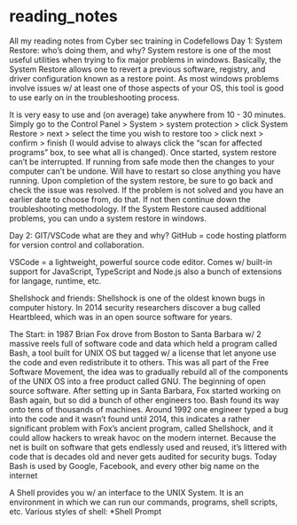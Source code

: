 # reading_notes
All my reading notes from Cyber sec training in Codefellows
Day 1: System Restore: who’s doing them, and why?
System restore is one of the most useful utilities when trying to fix major problems in windows. Basically, the System Restore allows one to revert a previous software, registry, and driver configuration known as a restore point. As most windows problems involve issues w/ at least one of those aspects of your OS, this tool is good to use early on in the troubleshooting process.

It is very easy to use and (on average) take anywhere from 10 - 30 minutes. Simply go to the Control Panel > System > system protection > click System Restore > next > select the time you wish to restore too > click next > confirm > finish (I would advise to always click the “scan for affected programs” box, to see what all is changed). Once started, system restore can’t be interrupted. If running from safe mode then the changes to your computer can’t be undone. Will have to restart so close anything you have running. Upon completion of the system restore, be sure to go back and check the issue was resolved. If the problem is not solved and you have an earlier date to choose from, do that. If not then continue down the troubleshooting methodology. If the System Restore caused additional problems, you can undo a system restore in windows.

Day 2: GIT/VSCode what are they and why?
GitHub = code hosting platform for version control and collaboration. 

VSCode = a lightweight, powerful source code editor. Comes w/ built-in support for JavaScript, TypeScript and Node.js also a bunch of extensions for langage, runtime, etc. 

Shellshock and friends:
Shellshock is one of the oldest known bugs in computer history. In 2014 security researchers discover a bug called Heartbleed, which was in an open source software for years. 

The Start: in 1987 Brian Fox drove from Boston to Santa Barbara w/ 2 massive reels full of software code and data which held a program called Bash, a tool built for UNIX OS but tagged w/ a license that let anyone use the code and even redistribute it to others. This was all part of the Free Software Movement, the idea was to gradually rebuild all of the components of the UNIX OS into a free product called GNU. The beginning of open source software. After setting up in Santa Barbara, Fox started working on Bash again, but so did a bunch of other engineers too. Bash found its way onto tens of thousands of machines. Around 1992 one engineer typed a bug into the code and it wasn’t found until 2014, this indicates a rather significant problem with Fox’s ancient program, called Shellshock, and it could allow hackers to wreak havoc on the modern internet. 
Because the net is built on software that gets endlessly used and reused, it’s littered with code that is decades old and never gets audited for security bugs. Today Bash is used by Google, Facebook, and every other big name on the internet

A Shell provides you w/ an interface to the UNIX System. It is an environment in which we can run our commands, programs, shell scripts, etc. 
Various styles of shell:
*Shell Prompt
